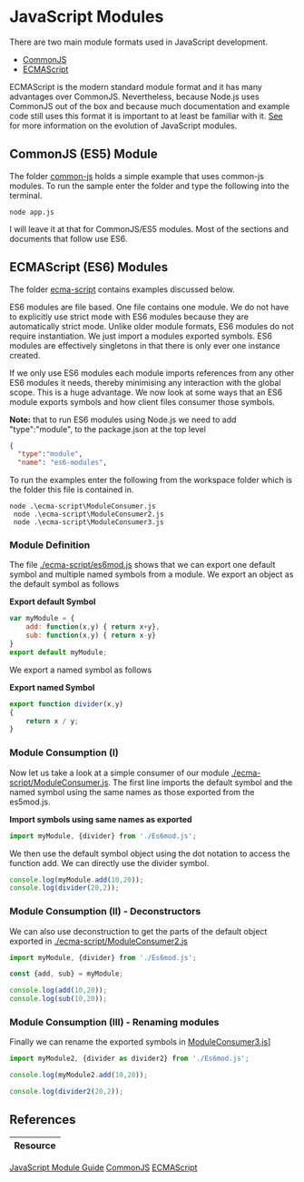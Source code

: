 # JavaScript Modules 
There are two main module formats used in JavaScript development.

 * [CommonJS](https://nodejs.org/api/modules.html#modules-commonjs-modules)
 * [ECMAScript](https://nodejs.org/api/esm.html#modules-ecmascript-modules)

 ECMAScript is the modern standard module format and it has many advantages over CommonJS. Nevertheless, because Node.js uses CommonJS out of the box and because much documentation and example code still uses this format it is important to at least be familiar with it. [See](https://developer.mozilla.org/en-US/docs/Web/JavaScript/Guide/Modules) for more information on the evolution of JavaScript modules. 

 ## CommonJS (ES5) Module
 The folder [common-js](./common-js/) holds a simple example that uses common-js modules. To run the sample enter the folder and type the following into the terminal.

 ```
 node app.js
 ```

 I will leave it at that for CommonJS/ES5 modules. Most of the sections and documents that follow use ES6. 

 ## ECMAScript (ES6) Modules
The folder [ecma-script](./ecma-script/) contains examples discussed below. 

ES6 modules are file based. One file contains one module. We do not have to explicitly use strict mode with ES6 modules because they are automatically strict mode. Unlike older module formats, ES6 modules do not require instantiation. We just import a modules exported symbols. ES6 modules are effectively singletons in that there is only ever one instance created.

If we only use ES6 modules each module imports references from any other ES6 modules it needs, thereby minimising any interaction with the global scope. This is a huge advantage. We now look at some ways that an ES6 module exports symbols and how client files consumer those symbols. 

**Note:** that to run ES6 modules using Node.js we need to
add "type":"module", to the package.json at the top level

``` json
{
  "type":"module",
  "name": "es6-modules",
```

To run the examples enter the following from the workspace folder which is the folder this file is contained in.

```
node .\ecma-script\ModuleConsumer.js
 node .\ecma-script\ModuleConsumer2.js
 node .\ecma-script\ModuleConsumer3.js
```

### Module Definition 
The file [./ecma-script/es6mod.js](./ecma-script/es6mod.js) shows that we can export one default symbol and multiple named symbols from a module. We export an object as the default symbol as follows

**Export default Symbol**
```js
var myModule = {
    add: function(x,y) { return x+y},
    sub: function(x,y) { return x-y}
}
export default myModule;
```

We export a named symbol as follows

**Export named Symbol**
```js
export function divider(x,y) 
{
    return x / y;
}
```

### Module Consumption (I)
Now let us take a look at a simple consumer of our module [./ecma-script/ModuleConsumer.js](./ecma-script/ModuleConsumer.js). The first line imports the default symbol and the named symbol using the same names as those exported from the es5mod.js.  

**Import symbols using same names as exported**
``` js
import myModule, {divider} from './Es6mod.js';
```

We then use the default symbol object using the dot notation to access the function add. We can directly use the divider symbol. 

```js
console.log(myModule.add(10,20));
console.log(divider(20,2));
```

### Module Consumption (II) - Deconstructors
We can also use deconstruction to get the parts of the default object exported in [./ecma-script/ModuleConsumer2.js](./ecma-script/ModuleConsumer2.js)

```js
import myModule, {divider} from './Es6mod.js';

const {add, sub} = myModule;

console.log(add(10,20));
console.log(sub(10,20));
```

### Module Consumption (III) - Renaming modules
Finally we can rename the exported symbols in [ModuleConsumer3.js](./ecma-script/ModuleConsumer3.js)]

``` js
import myModule2, {divider as divider2} from './Es6mod.js';

console.log(myModule2.add(10,20));

console.log(divider2(20,2));

```

## References 
|Resource|
:--|
[JavaScript Module Guide](https://developer.mozilla.org/en-US/docs/Web/JavaScript/Guide/Modules)
[CommonJS](https://nodejs.org/api/modules.html#modules-commonjs-modules)
[ECMAScript](https://nodejs.org/api/esm.html#modules-ecmascript-modules)



